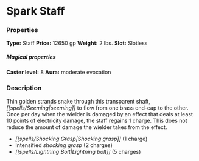 ﻿---
Title: "Spark Staff"
Type: "Staff"
Price: "12650 gp"
Weight: "2 lbs."
Slot: "Slotless"
Caster level: "8"
Aura: "moderate evocation"
Description: |
  "Thin golden strands snake through this transparent shaft, seeming to flow from one brass end-cap to the other. Once per day when the wielder is damaged by an effect that deals at least 10 points of electricity damage, the staff regains 1 charge. This does not reduce the amount of damage the wielder takes from the effect."
Crafting cost: "6475 gp"
Sources: "['Advanced Class Guide']"
---

# Spark Staff

### Properties

**Type:** Staff **Price:** 12650 gp **Weight:** 2 lbs. **Slot:** Slotless

##### Magical properties

**Caster level:** 8 **Aura:** moderate evocation

### Description

Thin golden strands snake through this transparent shaft, _[[spells/Seeming|seeming]]_ to flow from one brass end-cap to the other. Once per day when the wielder is damaged by an effect that deals at least 10 points of electricity damage, the staff regains 1 charge. This does not reduce the amount of damage the wielder takes from the effect.

* _[[spells/Shocking Grasp|Shocking grasp]]_ (1 charge)
* Intensified _shocking grasp_ (2 charges)
* _[[spells/Lightning Bolt|Lightning bolt]]_ (5 charges)